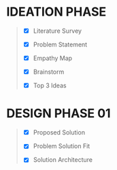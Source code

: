 # IDEATION PHASE

> - [x] Literature Survey 
>  
> - [x] Problem Statement
> 
> - [x] Empathy Map
> 
> - [x] Brainstorm
> 
> - [x] Top 3 Ideas

# DESIGN PHASE 01

> - [x] Proposed Solution
>
> - [x] Problem Solution Fit
>
> - [X] Solution Architecture
